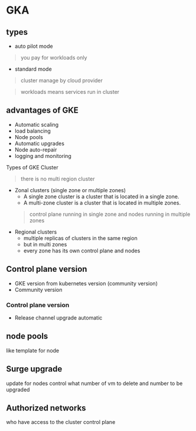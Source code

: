 # GKA
## types 
- auto pilot mode
 > you pay for workloads only
- standard mode

> cluster manage by cloud provider

> workloads means services run in cluster

## advantages of GKE
- Automatic scaling
- load balancing
- Node pools
- Automatic upgrades
- Node auto-repair
- logging and monitoring

Types of GKE Cluster
>there is no multi region cluster

- Zonal clusters (single zone or multiple zones)
  - A single zone cluster is a cluster that is located in a single zone.
  - A multi-zone cluster is a cluster that is located in multiple zones.
  > control plane running in single zone and nodes running in multiple zones 
- Regional clusters 
  - multiple replicas of clusters in the same region
  - but in multi zones
  - every zone has its own control plane and nodes

## Control plane version

- GKE version  from kubernetes version (community version)
- Community version 

### Control plane version
- Release channel upgrade automatic 

## node pools
like template for node

## Surge upgrade
update for nodes
control what number of vm to delete and number to be upgraded


## Authorized networks
who have access to the 
cluster control plane

